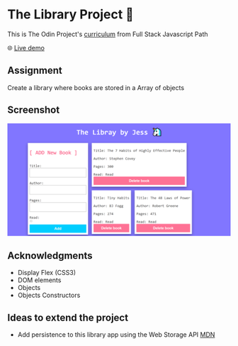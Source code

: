 # The Library Project 🦄 

This is The Odin Project's [curriculum](https://www.theodinproject.com/courses/javascript/lessons/library) from Full Stack Javascript Path

:globe_with_meridians: [Live demo](https://htmlpreview.github.io/?https://github.com/Jess2D/theodinproject-javascript-library/blob/master/main.html)

## Assignment
Create a library where books are stored in a Array of objects

## Screenshot
![Settings Window](https://github.com/Jess2D/theodinproject-javascript-library/blob/master/img/Screenshot.PNG)

## Acknowledgments
- Display Flex (CSS3)
- DOM elements
- Objects 
- Objects Constructors

## Ideas to extend the project
- Add persistence to this library app using the Web Storage API [MDN](https://developer.mozilla.org/en-US/docs/Web/API/Web_Storage_API/Using_the_Web_Storage_API)



